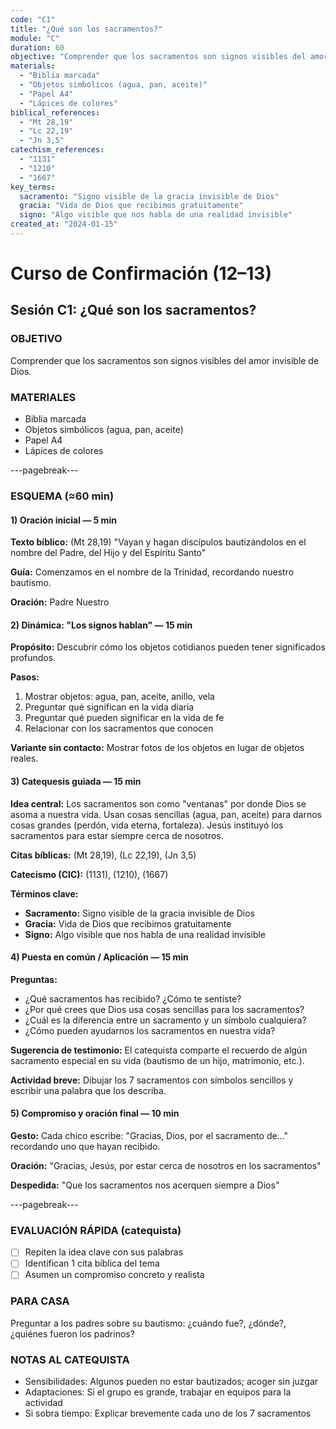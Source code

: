 ```yaml
---
code: "C1"
title: "¿Qué son los sacramentos?"
module: "C"
duration: 60
objective: "Comprender que los sacramentos son signos visibles del amor invisible de Dios."
materials:
  - "Biblia marcada"
  - "Objetos simbólicos (agua, pan, aceite)"
  - "Papel A4"
  - "Lápices de colores"
biblical_references:
  - "Mt 28,19"
  - "Lc 22,19"
  - "Jn 3,5"
catechism_references:
  - "1131"
  - "1210"
  - "1667"
key_terms:
  sacramento: "Signo visible de la gracia invisible de Dios"
  gracia: "Vida de Dios que recibimos gratuitamente"
  signo: "Algo visible que nos habla de una realidad invisible"
created_at: "2024-01-15"
---
```


# Curso de Confirmación (12–13)
## Sesión C1: ¿Qué son los sacramentos?

### OBJETIVO
Comprender que los sacramentos son signos visibles del amor invisible de Dios.

### MATERIALES
- Biblia marcada
- Objetos simbólicos (agua, pan, aceite)
- Papel A4
- Lápices de colores

---pagebreak---

### ESQUEMA (≈60 min)

#### 1) Oración inicial — 5 min
**Texto bíblico:** (Mt 28,19) "Vayan y hagan discípulos bautizándolos en el nombre del Padre, del Hijo y del Espíritu Santo"

**Guía:** Comenzamos en el nombre de la Trinidad, recordando nuestro bautismo.

**Oración:** Padre Nuestro

#### 2) Dinámica: "Los signos hablan" — 15 min
**Propósito:** Descubrir cómo los objetos cotidianos pueden tener significados profundos.

**Pasos:**
1. Mostrar objetos: agua, pan, aceite, anillo, vela
2. Preguntar qué significan en la vida diaria
3. Preguntar qué pueden significar en la vida de fe
4. Relacionar con los sacramentos que conocen

**Variante sin contacto:** Mostrar fotos de los objetos en lugar de objetos reales.

#### 3) Catequesis guiada — 15 min
**Idea central:** Los sacramentos son como "ventanas" por donde Dios se asoma a nuestra vida. Usan cosas sencillas (agua, pan, aceite) para darnos cosas grandes (perdón, vida eterna, fortaleza). Jesús instituyó los sacramentos para estar siempre cerca de nosotros.

**Citas bíblicas:** (Mt 28,19), (Lc 22,19), (Jn 3,5)

**Catecismo (CIC):** (1131), (1210), (1667)

**Términos clave:**
- **Sacramento:** Signo visible de la gracia invisible de Dios
- **Gracia:** Vida de Dios que recibimos gratuitamente
- **Signo:** Algo visible que nos habla de una realidad invisible

#### 4) Puesta en común / Aplicación — 15 min
**Preguntas:**
- ¿Qué sacramentos has recibido? ¿Cómo te sentiste?
- ¿Por qué crees que Dios usa cosas sencillas para los sacramentos?
- ¿Cuál es la diferencia entre un sacramento y un símbolo cualquiera?
- ¿Cómo pueden ayudarnos los sacramentos en nuestra vida?

**Sugerencia de testimonio:** El catequista comparte el recuerdo de algún sacramento especial en su vida (bautismo de un hijo, matrimonio, etc.).

**Actividad breve:** Dibujar los 7 sacramentos con símbolos sencillos y escribir una palabra que los describa.

#### 5) Compromiso y oración final — 10 min
**Gesto:** Cada chico escribe: "Gracias, Dios, por el sacramento de..." recordando uno que hayan recibido.

**Oración:** "Gracias, Jesús, por estar cerca de nosotros en los sacramentos"

**Despedida:** "Que los sacramentos nos acerquen siempre a Dios"

---pagebreak---

### EVALUACIÓN RÁPIDA (catequista)
- [ ] Repiten la idea clave con sus palabras
- [ ] Identifican 1 cita bíblica del tema
- [ ] Asumen un compromiso concreto y realista

### PARA CASA
Preguntar a los padres sobre su bautismo: ¿cuándo fue?, ¿dónde?, ¿quiénes fueron los padrinos?

### NOTAS AL CATEQUISTA
- Sensibilidades: Algunos pueden no estar bautizados; acoger sin juzgar
- Adaptaciones: Si el grupo es grande, trabajar en equipos para la actividad
- Si sobra tiempo: Explicar brevemente cada uno de los 7 sacramentos